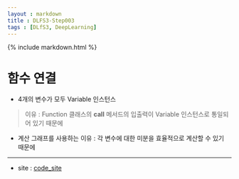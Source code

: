 ```yaml
---
layout : markdown
title : DLFS3-Step003
tags : [DLfS3, DeepLearning]
---
```


{% include markdown.html %}

# 함수 연결

- 4개의 변수가 모두 Variable 인스턴스
> 이유 : Function 클래스의 __call__ 메서드의 입출력이 Variable 인스턴스로 통일되어 있기 때문에

- 계산 그래프를 사용하는 이유 :  각 변수에 대한 미분을 효율적으로 계산할 수 있기 때문에 

---

- site : [code_site](https://github.com/insu97/Deep-Learning-from-Scratch3/blob/main/code/Step003.ipynb)
